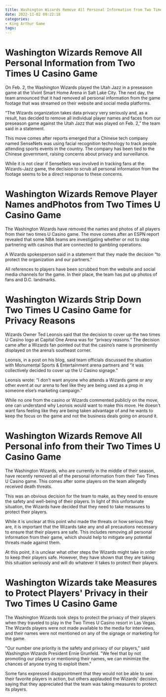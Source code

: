```yaml
---
title: Washington Wizards Remove All Personal Information from Two Times U Casino Game 
date: 2022-11-02 09:22:18
categories:
- King Arthur Game
tags:
---
```



#  Washington Wizards Remove All Personal Information from Two Times U Casino Game 

On Feb. 2, the Washington Wizards played the Utah Jazz in a preseason game at the Vivint Smart Home Arena in Salt Lake City. The next day, the team announced that it had removed all personal information from the game footage that was streamed on their website and social media platforms.

“The Wizards organization takes data privacy very seriously and, as a result, has decided to remove all individual player names and faces from our preseason game against the Utah Jazz that was played on Feb. 2,” the team said in a statement.

This move comes after reports emerged that a Chinese tech company named SenseNets was using facial recognition technology to track people attending sports events in the country. The company has been tied to the Chinese government, raising concerns about privacy and surveillance.

While it is not clear if SenseNets was involved in tracking fans at the Wizards-Jazz game, the decision to scrub all personal information from the footage seems to be a direct response to these concerns.

#  Washington Wizards Remove Player Names andPhotos from Two Times U Casino Game 

The Washington Wizards have removed the names and photos of all players from their two times U Casino game. The move comes after an ESPN report revealed that some NBA teams are investigating whether or not to stop partnering with casinos that are connected to gambling operations.

A Wizards spokesperson said in a statement that they made the decision “to protect the organization and our partners.”

All references to players have been scrubbed from the website and social media channels for the game. In their place, the team has put up photos of fans and D.C. landmarks.

#  Washington Wizards Strip Down Two Times U Casino Game for Privacy Reasons 

Wizards Owner Ted Leonsis said that the decision to cover up the two times U Casino logo at Capital One Arena was for “privacy reasons.” The decision came after a Wizards fan pointed out that the casino’s name is prominently displayed on the arena’s southeast corner.

Leonsis, in a post on his blog, said team officials discussed the situation with Monumental Sports & Entertainment arena partners and “it was collectively decided to cover up the U Casino signage.”

Leonsis wrote: “I don’t want anyone who attends a Wizards game or any other event at our arena to feel like they are being used as a prop in someone else’s marketing campaign.”

While no one from the casino or Wizards commented publicly on the move, one can understand why Leonsis would want to make this move. He doesn't want fans feeling like they are being taken advantage of and he wants to keep the focus on the game and not the business deals going on around it.

#  Washington Wizards Remove All Personal info from their Two Times U Casino Game 

The Washington Wizards, who are currently in the middle of their season, have recently removed all of the personal information from their Two Times U Casino game. This comes after some players on the team allegedly received death threats.

This was an obvious decision for the team to make, as they need to ensure the safety and well-being of their players. In light of this unfortunate situation, the Wizards have decided that they need to take measures to protect their players.

While it is unclear at this point who made the threats or how serious they are, it is important that the Wizards take any and all precautions necessary to ensure that their players are safe. This includes removing all personal information from their game, which should help to mitigate any potential threats made against them.

At this point, it is unclear what other steps the Wizards might take in order to keep their players safe. However, they have shown that they are taking this situation seriously and will do whatever it takes to protect their players.

#  Washington Wizards take Measures to Protect Players' Privacy in their Two Times U Casino Game

The Washington Wizards took steps to protect the privacy of their players when they traveled to play in the Two Times U Casino resort in Las Vegas. The Wizards players were not made available to the media for interviews, and their names were not mentioned on any of the signage or marketing for the game.

"Our number one priority is the safety and privacy of our players," said Washington Wizards President Ernie Grunfeld. "We feel that by not promoting our players or mentioning their names, we can minimize the chances of anyone trying to exploit them."

Some fans expressed disappointment that they would not be able to see their favorite players in action, but others applauded the Wizards' decision, saying that they appreciated that the team was taking measures to protect its players.